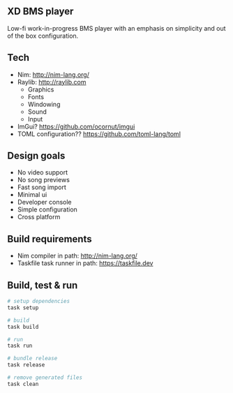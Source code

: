 ## XD BMS player
Low-fi work-in-progress BMS player with an emphasis on simplicity and out of the box configuration.

## Tech
- Nim: http://nim-lang.org/
- Raylib: http://raylib.com
  - Graphics
  - Fonts
  - Windowing
  - Sound
  - Input
- ImGui? https://github.com/ocornut/imgui
- TOML configuration?? https://github.com/toml-lang/toml

## Design goals
- No video support
- No song previews
- Fast song import
- Minimal ui
- Developer console
- Simple configuration
- Cross platform

## Build requirements
- Nim compiler in path: http://nim-lang.org/
- Taskfile task runner in path: https://taskfile.dev

## Build, test & run
```sh
# setup dependencies
task setup

# build
task build

# run
task run

# bundle release
task release

# remove generated files
task clean
```
